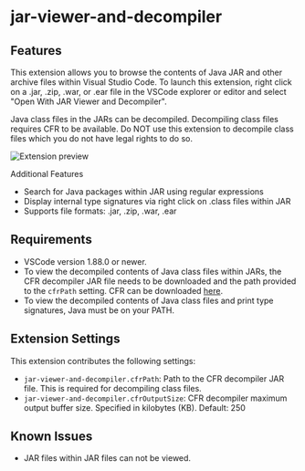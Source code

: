 # jar-viewer-and-decompiler

## Features

This extension allows you to browse the contents of Java JAR and other archive files within Visual Studio Code. To launch this extension, right click on a .jar, .zip, .war, or .ear file in the VSCode explorer or editor and select "Open With JAR Viewer and Decompiler".

Java class files in the JARs can be decompiled. Decompiling class files requires CFR to be available. Do NOT use this extension to decompile class files which you do not have legal rights to do so.

![Extension preview](https://raw.githubusercontent.com/recursean/JAR-Viewer-and-Decompiler-VSCode-Extension/main/media/preview.gif)

Additional Features
- Search for Java packages within JAR using regular expressions
- Display internal type signatures via right click on .class files within JAR
- Supports file formats: .jar, .zip, .war, .ear

## Requirements
- VSCode version 1.88.0 or newer.
- To view the decompiled contents of Java class files within JARs, the CFR decompiler JAR file needs to be downloaded and the path provided to the `cfrPath` setting. CFR can be downloaded [here](https://www.benf.org/other/cfr/).
- To view the decompiled contents of Java class files and print type signatures, Java must be on your PATH.

## Extension Settings
This extension contributes the following settings:

* `jar-viewer-and-decompiler.cfrPath`: Path to the CFR decompiler JAR file. This is required for decompiling class files.
* `jar-viewer-and-decompiler.cfrOutputSize`: CFR decompiler maximum output buffer size. Specified in kilobytes (KB). Default: 250

## Known Issues

* JAR files within JAR files can not be viewed.